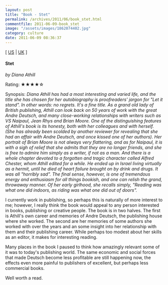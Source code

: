 ```yaml
---
layout: post
title: "Book - Stet"
permalink: /archives/2011/06/book_stet.html
commentfile: 2011-06-09-book_stet
image: "/assets/images/1862074402.jpg"
category: culture
date: 2011-06-09 08:36:37
---
```


\[ [US](http://www.amazon.com/o/asin/1862074402) | [UK](http://www.amazon.co.uk/o/asin/1862074402) \]

#### Stet

<em>by Diana Athill</em>

Rating: ★★★★☆

<div class="book_synopsis" markdown="1">
Synopsis: <em>Diana Athill has had a most interesting and varied life, and the title she has chosen for her autobiography is proofreaders' jargon for "Let it stand". In other words: no regrets. It's a fine title. As a grand old lady of British publishing, Athill can look back on 50 years of work with the great Andre Deutsch, and many close-working relationships with writers such as VS Naipaul, Jean Rhys and Brian Moore. One of the distinguishing features of Athill's book is its honesty, both with her colleagues and with herself. (She has already been scolded by another reviewer for revealing that she had an affair with Andre Deutsch, and once kissed one of her authors). Her portrait of Brian Moore is not always very flattering, and as for Naipaul, it is with a sigh of relief that she admits that they are no longer friends, and she is free to admire him simply as a writer, if not as a man. And there is a whole chapter devoted to a forgotten and tragic character called Alfred Chester, whom Athill edited for a while. He ended up in Israel living virtually as a hermit, until he died of heart failure brought on by drink and drugs. It was all "horribly sad". The final sense, however, is one of tremendous energy and enthusiasm for all things bookish, and one can relish the grand, throwaway manner. Of her early girlhood, she recalls simply, "Reading was what one did indoors, as riding was what one did out of doors".</em>
</div>

I currently work in publishing, so perhaps this is naturally of more interest to me; however, I really think the book would appeal to any person interested in books, publishing or creative people. The book is in two halves. The first is Athill's own career and memories of Andre Deutsch, the publishing house where she worked. The second are her memories of some authors she worked with over the years and an some insight into her relationship with them and their publishing career. While perhaps too modest about her skills as an editor, it makes for interesting reading.

Many places in the book I paused to think how amazingly relevant some of it was to today's publishing world. The same economic and social forces that made Deutsch become less profitable are still happening now, the effects even more painful to publishers of excellent, but perhaps less commercial books.

Well worth a read.
